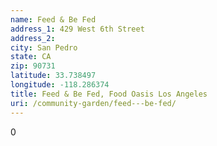 ```yaml
---
name: Feed & Be Fed
address_1: 429 West 6th Street
address_2: 
city: San Pedro
state: CA
zip: 90731
latitude: 33.738497
longitude: -118.286374
title: Feed & Be Fed, Food Oasis Los Angeles
uri: /community-garden/feed---be-fed/
---
```

0
